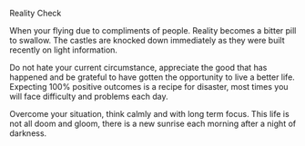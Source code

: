 Reality Check 

When your flying due to compliments of people. 
Reality becomes a bitter pill to swallow.  The castles are knocked down immediately as they were built recently on light information. 

Do not hate your current circumstance,  appreciate the good that has happened and be grateful to have gotten the opportunity to live a better life. Expecting 100% positive outcomes is a recipe for disaster, most times you will face difficulty and problems each day. 

Overcome your situation,  think calmly and with long term focus. This life is not all doom and gloom, there is a new sunrise each morning after a night of darkness. 